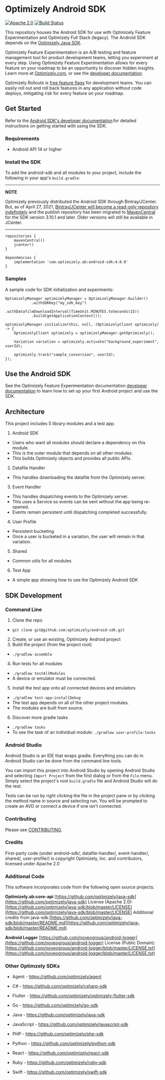 # Optimizely Android SDK
[![Apache 2.0](https://img.shields.io/github/license/nebula-plugins/gradle-extra-configurations-plugin.svg)](http://www.apache.org/licenses/LICENSE-2.0)
[![Build Status](https://travis-ci.org/optimizely/android-sdk.svg?branch=master)](https://travis-ci.org/optimizely/android-sdk)

This repository houses the Android SDK for use with Optimizely Feature Experimentation and Optimizely Full Stack (legacy). The Android SDK depends on the [Optimizely Java SDK](https://github.com/optimizely/java-sdk).

Optimizely Feature Experimentation is an A/B testing and feature management tool for product development teams, letting you experiment at every step. Using Optimizely Feature Experimentation allows for every feature on your roadmap to be an opportunity to discover hidden insights. Learn more at [Optimizely.com](https://www.optimizely.com/products/experiment/feature-experimentation/), or see the [developer documentation](https://docs.developers.optimizely.com/experimentation/v4.0.0-full-stack/docs/welcome).

Optimizely Rollouts is [free feature flags](https://www.optimizely.com/free-feature-flagging/) for development teams. You can easily roll out and roll back features in any application without code deploys, mitigating risk for every feature on your roadmap.

## Get Started

Refer to the [Android SDK's developer documentation](https://docs.developers.optimizely.com/experimentation/v4.0.0-full-stack/docs/android-sdk) for detailed instructions on getting started with using the SDK.

### Requirements
* Android API 14 or higher

### Install the SDK
To add the android-sdk and all modules to your project, include the following in your app's `build.gradle`:

---
**NOTE**

Optimizely previously distributed the Android SDK through Bintray/JCenter. But, as of April 27, 2021, [Bintray/JCenter will become a read-only repository indefinitely](https://jfrog.com/blog/into-the-sunset-bintray-jcenter-gocenter-and-chartcenter/) and the publish repository has been migrated to [MavenCentral](https://mvnrepository.com/artifact/com.optimizely.ab/android-sdk) for the SDK version 3.10.1 and later. Older versions will still be available in JCenter.

---


```
repositories {
	mavenCentral()
  	jcenter()
}

dependencies {
	implementation 'com.optimizely.ab:android-sdk:4.0.0'
}
```

### Samples
A sample code for SDK initialization and experiments:

```
OptimizelyManager optimizelyManager = OptimizelyManager.builder()
            .withSDKKey("my_sdk_key")
            .withDatafileDownloadInterval(TimeUnit.MINUTES.toSeconds(15))
            .build(getApplicationContext());

optimizelyManager.initialize(this, null, (OptimizelyClient optimizely) -> {
	OptimizelyClient optimizely = optimizelyManager.getOptimizely();

	Variation variation = optimizely.activate("background_experiment", userId);

	optimizely.track("sample_conversion", userId);
});

```

## Use the Android SDK

See the Optimizely Feature Experimentation documentation [developer documentation](https://docs.developers.optimizely.com/experimentation/v4.0-full-stack/docs/android-sdk) to learn how to set up your first Android project and use the SDK.

## Architecture

This project includes 5 library modules and a test app.

1. Android SDK
  - Users who want all modules should declare a dependency on this module.
  - This is the outer module that depends on all other modules.
  - This builds Optimizely objects and provides all public APIs.
2. Datafile Handler
  - This handles downloading the datafile from the Optimizely server.
3. Event Handler
  - This handles dispatching events to the Optimizely server.
  - This uses a Service so events can be sent without the app being re-opened.
  - Events remain persistent until dispatching completed successfully.
4. User Profile
  - Persistent bucketing
  - Once a user is bucketed in a variation, the user will remain in that variation.
5. Shared
  - Common utils for all modules
6. Test App
  - A simple app showing how to use the Optimizely Android SDK

## SDK Development

### Command Line 

1. Clone the repo
  * `git clone git@github.com:optimizely/android-sdk.git`
2. Create, or use an existing, Optimizely Android project
3. Build the project (from the project root)
  * `./gradlew assemble`
4. Run tests for all modules
  * `./gradlew testAllModules`
  * A device or emulator must be connected.
5. Install the test app onto all connected devices and emulators
  * `./gradlew test-app:installDebug`
  * The test app depends on all of the other project modules.
  * The modules are built from source.
6.  Discover more gradle tasks
  * `./gradlew tasks`
  * To see the task of an individual module: `./gradlew user-profile:tasks`

### Android Studio

Android Studio is an IDE that wraps gradle. Everything you can do in Android Studio can be done from the command line tools.

You can import this project into Android Studio by opening Android Studio and selecting `Import Project` from the first dialog or from the `File` menu.  Simply select the project's root `build.gradle` file and Android Studio will do the rest.

Tests can be run by right clicking the file in the project pane or by clicking the method name in source and selecting run.  You will be prompted to create an AVD or connect a device if one isn't connected.

### Contributing

Please see [CONTRIBUTING](CONTRIBUTING.md).

### Credits

First-party code (under android-sdk/, datafile-handler/, event-handler/, shared/, user-profile/) is copyright Optimizely, Inc. and contributors, licensed under Apache 2.0

### Additional Code

This software incorporates code from the following open source projects:

**Optimizely.ab:core-api** [https://github.com/optimizely/java-sdk](https://github.com/optimizely/java-sdk)
License (Apache 2.0): [https://github.com/optimizely/java-sdk/blob/master/LICENSE](https://github.com/optimizely/java-sdk/blob/master/LICENSE)
Additional credits from java-sdk:[https://github.com/optimizely/java-sdk/blob/master/README.md](https://github.com/optimizely/java-sdk/blob/master/README.md)

**Android Logger** [https://github.com/noveogroup/android-logger](https://github.com/noveogroup/android-logger)
License (Public Domain): [https://github.com/noveogroup/android-logger/blob/master/LICENSE.txt](https://github.com/noveogroup/android-logger/blob/master/LICENSE.txt)

### Other Optimzely SDKs

- Agent - https://github.com/optimizely/agent

- C# - https://github.com/optimizely/csharp-sdk

- Flutter - https://github.com/optimizely/optimizely-flutter-sdk

- Go - https://github.com/optimizely/go-sdk

- Java - https://github.com/optimizely/java-sdk

- JavaScript - https://github.com/optimizely/javascript-sdk

- PHP - https://github.com/optimizely/php-sdk

- Python - https://github.com/optimizely/python-sdk

- React - https://github.com/optimizely/react-sdk

- Ruby - https://github.com/optimizely/ruby-sdk

- Swift - https://github.com/optimizely/swift-sdk



